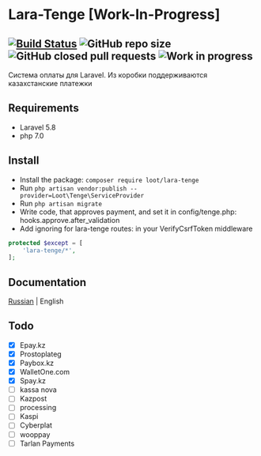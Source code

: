 # Lara-Tenge [Work-In-Progress]
 [![Build Status](https://travis-ci.org/Lootjs/lara-tenge.svg?branch=dev)](https://travis-ci.org/Lootjs/lara-tenge) ![GitHub repo size](https://img.shields.io/github/repo-size/lootjs/lara-tenge) ![GitHub closed pull requests](https://img.shields.io/github/issues-pr-closed/lootjs/lara-tenge) ![Work in progress](https://img.shields.io/badge/wip-work%20in%20progress-brightgreen) 
 ---
Система оплаты для Laravel. Из коробки поддерживаются казахстанские платежки
## Requirements
- Laravel 5.8
- php 7.0
## Install
- Install the package: ``composer require loot/lara-tenge``
- Run ``php artisan vendor:publish --provider=Loot\Tenge\ServiceProvider``
- Run ``php artisan migrate``
- Write code, that approves payment, and set it in config/tenge.php: hooks.approve.after_validation
- Add ignoring for lara-tenge routes: in your VerifyCsrfToken middleware
```php
protected $except = [
    'lara-tenge/*',
];
````
## Documentation
[Russian](docs/ru/install.md)  | English
## Todo
- [x] Epay.kz
- [x] Prostoplateg
- [x] Paybox.kz
- [x] WalletOne.com
- [x] Spay.kz 
- [ ] kassa nova
- [ ] Kazpost
- [ ] processing
- [ ] Kaspi
- [ ] Cyberplat
- [ ] wooppay
- [ ] Tarlan Payments
